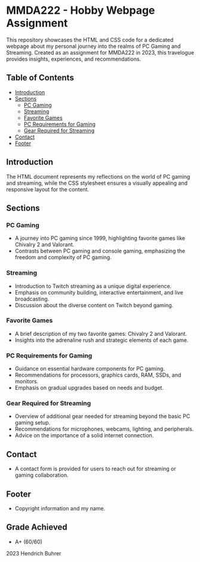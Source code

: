 # MMDA222 - Hobby Webpage Assignment

This repository showcases the HTML and CSS code for a dedicated webpage about my personal journey into the realms of PC Gaming and Streaming. Created as an assignment for MMDA222 in 2023, this travelogue provides insights, experiences, and recommendations.

## Table of Contents
- [Introduction](#introduction)
- [Sections](#sections)
  - [PC Gaming](#pc-gaming)
  - [Streaming](#streaming)
  - [Favorite Games](#favorite-games)
  - [PC Requirements for Gaming](#pc-requirements-for-gaming)
  - [Gear Required for Streaming](#gear-required-for-streaming)
- [Contact](#contact)
- [Footer](#footer)

## Introduction
The HTML document represents my reflections on the world of PC gaming and streaming, while the CSS stylesheet ensures a visually appealing and responsive layout for the content.

## Sections

### PC Gaming
- A journey into PC gaming since 1999, highlighting favorite games like Chivalry 2 and Valorant.
- Contrasts between PC gaming and console gaming, emphasizing the freedom and complexity of PC gaming.

### Streaming
- Introduction to Twitch streaming as a unique digital experience.
- Emphasis on community building, interactive entertainment, and live broadcasting.
- Discussion about the diverse content on Twitch beyond gaming.

### Favorite Games
- A brief description of my two favorite games: Chivalry 2 and Valorant.
- Insights into the adrenaline rush and strategic elements of each game.

### PC Requirements for Gaming
- Guidance on essential hardware components for PC gaming.
- Recommendations for processors, graphics cards, RAM, SSDs, and monitors.
- Emphasis on gradual upgrades based on needs and budget.

### Gear Required for Streaming
- Overview of additional gear needed for streaming beyond the basic PC gaming setup.
- Recommendations for microphones, webcams, lighting, and peripherals.
- Advice on the importance of a solid internet connection.

## Contact
- A contact form is provided for users to reach out for streaming or gaming collaboration.

## Footer
- Copyright information and my name.

## Grade Achieved 
- A+ (60/60)

2023 Hendrich Buhrer
